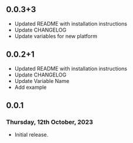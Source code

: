 ## 0.0.3+3
* Updated README with installation instructions
* Update CHANGELOG
* Update variables for new platform

## 0.0.2+1
* Updated README with installation instructions
* Update CHANGELOG
* Update Variable Name
* Add example


## 0.0.1

### Thursday, 12th October, 2023

* Initial release.